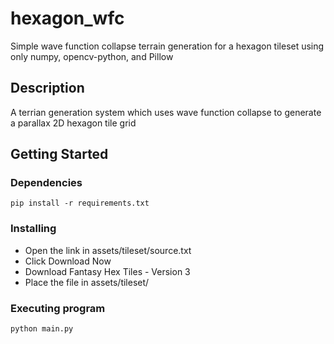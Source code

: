# hexagon_wfc
Simple wave function collapse terrain generation for a hexagon tileset using only numpy, opencv-python, and Pillow

## Description

A terrian generation system which uses wave function collapse to generate a parallax 2D hexagon tile grid

## Getting Started

### Dependencies

```
pip install -r requirements.txt
```

### Installing

* Open the link in assets/tileset/source.txt
* Click Download Now
* Download Fantasy Hex Tiles - Version 3
* Place the file in assets/tileset/

### Executing program

```
python main.py
```
